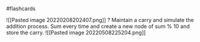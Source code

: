 #flashcards 


![[Pasted image 20220208202407.png]]
?
Maintain a carry and simulate the addition process. Sum every time and create a new node of sum % 10 and store the carry.
![[Pasted image 20220508225204.png]]